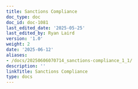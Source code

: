 ```yaml
---
title: Sanctions Compliance
doc_type: doc
doc_id: doc-1081
last_edited_date: '2025-05-25'
last_edited_by: Ryan Laird
version: '1.0'
weight: 2
date: '2025-06-12'
aliases:
- /docs/20250606070714_sanctions-compliance_1_1/
description: ''
linkTitle: Sanctions Compliance
type: docs
---
```


